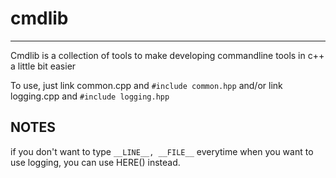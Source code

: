 # cmdlib
------------
Cmdlib is a collection of tools to make developing commandline tools in c++ a little bit easier

To use, just link common.cpp and `#include common.hpp` and/or link logging.cpp and `#include logging.hpp`
## NOTES
if you don't want to type `__LINE__, __FILE__` everytime when you want to use logging, you can use HERE() instead.

